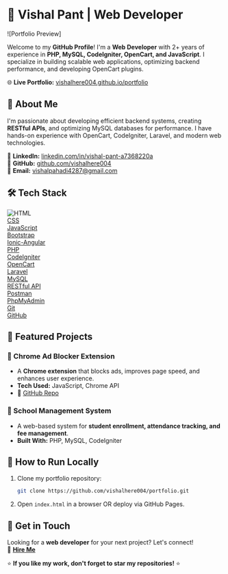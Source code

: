 # 🚀 Vishal Pant | Web Developer

![Portfolio Preview]

Welcome to my **GitHub Profile**! I'm a **Web Developer** with 2+ years of experience in **PHP, MySQL, CodeIgniter, OpenCart, and JavaScript**. I specialize in building scalable web applications, optimizing backend performance, and developing OpenCart plugins.

🌐 **Live Portfolio:** [vishalhere004.github.io/portfolio](https://vishalhere004.github.io/portfolio/)

## 📌 About Me

I'm passionate about developing efficient backend systems, creating **RESTful APIs**, and optimizing MySQL databases for performance. I have hands-on experience with OpenCart, CodeIgniter, Laravel, and modern web technologies.

🔗 **LinkedIn:** [linkedin.com/in/vishal-pant-a7368220a](https://linkedin.com/in/vishal-pant-a7368220a)\
🔗 **GitHub:** [github.com/vishalhere004](https://github.com/vishalhere004)\
📧 **Email:** [vishalpahadi4287@gmail.com](mailto:vishalpahadi4287@gmail.com)

## 🛠 Tech Stack

![HTML](https://img.shields.io/badge/HTML-blue?style=for-the-badge)  
[CSS](https://img.shields.io/badge/CSS-blue?style=for-the-badge)  
[JavaScript](https://img.shields.io/badge/JavaScript-yellow?style=for-the-badge)  
[Bootstrap](https://img.shields.io/badge/Bootstrap-purple?style=for-the-badge)  
[Ionic-Angular](https://img.shields.io/badge/Ionic--Angular-red?style=for-the-badge)  
[PHP](https://img.shields.io/badge/PHP-blue?style=for-the-badge)  
[CodeIgniter](https://img.shields.io/badge/CodeIgniter-orange?style=for-the-badge)  
[OpenCart](https://img.shields.io/badge/OpenCart-lightblue?style=for-the-badge)  
[Laravel](https://img.shields.io/badge/Laravel-red?style=for-the-badge)  
[MySQL](https://img.shields.io/badge/MySQL-orange?style=for-the-badge)  
[RESTful API](https://img.shields.io/badge/RESTful%20API-green?style=for-the-badge)  
[Postman](https://img.shields.io/badge/Postman-orange?style=for-the-badge)  
[PhpMyAdmin](https://img.shields.io/badge/PhpMyAdmin-blue?style=for-the-badge)  
[Git](https://img.shields.io/badge/Git-black?style=for-the-badge)  
[GitHub](https://img.shields.io/badge/GitHub-black?style=for-the-badge)  

## 📂 Featured Projects

### 🚀 Chrome Ad Blocker Extension

- A **Chrome extension** that blocks ads, improves page speed, and enhances user experience.
- **Tech Used:** JavaScript, Chrome API
- 🔗 [GitHub Repo](https://github.com/vishalhere004/add-blocker.git)

### 📘 School Management System

- A web-based system for **student enrollment, attendance tracking, and fee management**.
- **Built With:** PHP, MySQL, CodeIgniter

## 🚀 How to Run Locally

1. Clone my portfolio repository:
   ```sh
   git clone https://github.com/vishalhere004/portfolio.git
   ```
2. Open `index.html` in a browser OR deploy via GitHub Pages.

## 📩 Get in Touch

Looking for a **web developer** for your next project? Let's connect!\
💬 **[Hire Me](mailto:vishalpahadi4287@gmail.com)**

⭐ **If you like my work, don't forget to star my repositories!** ⭐

